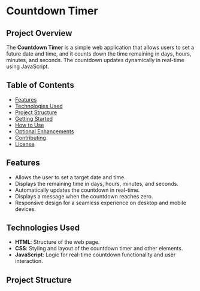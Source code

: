 # Countdown Timer

## Project Overview

The **Countdown Timer** is a simple web application that allows users to set a future date and time, and it counts down the time remaining in days, hours, minutes, and seconds. The countdown updates dynamically in real-time using JavaScript.

## Table of Contents

- [Features](#features)
- [Technologies Used](#technologies-used)
- [Project Structure](#project-structure)
- [Getting Started](#getting-started)
- [How to Use](#how-to-use)
- [Optional Enhancements](#optional-enhancements)
- [Contributing](#contributing)
- [License](#license)

## Features

- Allows the user to set a target date and time.
- Displays the remaining time in days, hours, minutes, and seconds.
- Automatically updates the countdown in real-time.
- Displays a message when the countdown reaches zero.
- Responsive design for a seamless experience on desktop and mobile devices.

## Technologies Used

- **HTML**: Structure of the web page.
- **CSS**: Styling and layout of the countdown timer and other elements.
- **JavaScript**: Logic for real-time countdown functionality and user interaction.

## Project Structure

